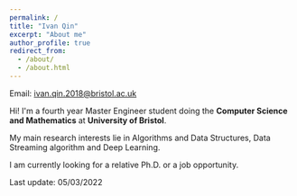 ```yaml
---
permalink: /
title: "Ivan Qin"
excerpt: "About me"
author_profile: true
redirect_from: 
  - /about/
  - /about.html
---
```


Email: ivan.qin.2018@bristol.ac.uk

  
  
  
  
Hi! I'm a fourth year Master Engineer student doing the **Computer Science and Mathematics** at **University of Bristol**.

My main research interests lie in Algorithms and Data Structures, Data Streaming algorithm and Deep Learning.

I am currently looking for a relative Ph.D. or a job opportunity.
  
  
    
  
  
  
  
  
  
Last update: 05/03/2022